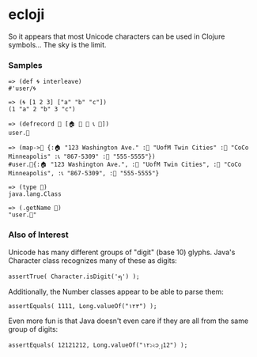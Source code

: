 ecloji
======
So it appears that most Unicode characters can be used in Clojure symbols...  The sky is the limit.

### Samples

    => (def 🌀 interleave)
    #'user/🌀

    => (🌀 [1 2 3] ["a" "b" "c"])
    (1 "a" 2 "b" 3 "c")

    => (defrecord 👤 [🏠 🏫 🏢 📞 📱])
    user.👤

    => (map->👤 {:🏠 "123 Washington Ave." :🏫 "UofM Twin Cities" :🏢 "CoCo Minneapolis" :📞 "867-5309" :📱 "555-5555"})
    #user.👤{:🏠 "123 Washington Ave.", :🏫 "UofM Twin Cities", :🏢 "CoCo Minneapolis", :📞 "867-5309", :📱 "555-5555"}

    => (type 👤)
    java.lang.Class

    => (.getName 👤)
    "user.👤"


### Also of Interest
Unicode has many different groups of "digit" (base 10) glyphs.  Java's Character class recognizes many
of these as digits:

    assertTrue( Character.isDigit('၅') );

Additionally, the Number classes appear to be able to parse them:

    assertEquals( 1111, Long.valueOf("١٢٣") );

Even more fun is that Java doesn't even care if they are all from the same group of digits:

    assertEquals( 12121212, Long.valueOf("١٢১২၁၂12") );
